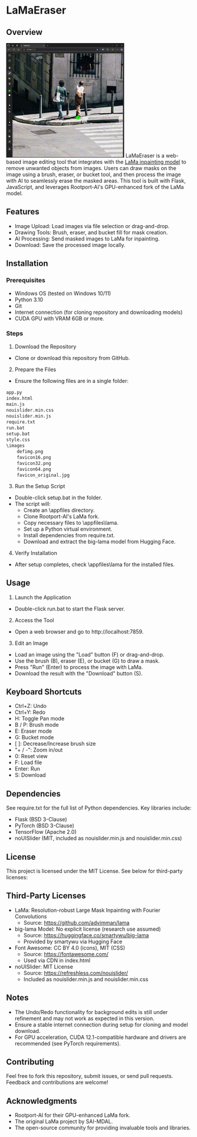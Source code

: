 # LaMaEraser

## Overview
![LaMaEraser Demo](https://raw.githubusercontent.com/Rootport-AI/LaMaEraser/main/demo.gif)
LaMaEraser is a web-based image editing tool that integrates with the [LaMa inpainting model](https://github.com/advimman/lama) to remove unwanted objects from images. Users can draw masks on the image using a brush, eraser, or bucket tool, and then process the image with AI to seamlessly erase the masked areas. This tool is built with Flask, JavaScript, and leverages Rootport-AI's GPU-enhanced fork of the LaMa model.

## Features
- Image Upload: Load images via file selection or drag-and-drop.  
- Drawing Tools: Brush, eraser, and bucket fill for mask creation.   
- AI Processing: Send masked images to LaMa for inpainting.
- Download: Save the processed image locally.

## Installation
### Prerequisites
- Windows OS (tested on Windows 10/11)
- Python 3.10
- Git
- Internet connection (for cloning repository and downloading models)
- CUDA GPU with VRAM 6GB or more.

### Steps
1. Download the Repository   
- Clone or download this repository from GitHub.  
2. Prepare the Files  
- Ensure the following files are in a single folder:  
```
app.py
index.html
main.js
nouislider.min.css
nouislider.min.js
require.txt
run.bat
setup.bat
style.css
\images
    defimg.png
    favicon16.png
    favicon32.png
    favicon64.png
    favicon_original.jpg
```
3. Run the Setup Script  
- Double-click setup.bat in the folder.  
- The script will:  
   - Create an \appfiles directory.  
   - Clone Rootport-AI's LaMa fork.
   - Copy necessary files to \appfiles\lama.
   - Set up a Python virtual environment.
   - Install dependencies from require.txt.
   - Download and extract the big-lama model from Hugging Face.
4. Verify Installation
- After setup completes, check \appfiles\lama for the installed files.  

## Usage
1. Launch the Application  
- Double-click run.bat to start the Flask server.
2. Access the Tool  
- Open a web browser and go to http://localhost:7859.  
3. Edit an Image  
- Load an image using the "Load" button (F) or drag-and-drop.  
- Use the brush (B), eraser (E), or bucket (G) to draw a mask.  
- Press "Run" (Enter) to process the image with LaMa.  
- Download the result with the "Download" button (S).  

## Keyboard Shortcuts  
- Ctrl+Z: Undo
- Ctrl+Y: Redo  
- H: Toggle Pan mode  
- B / P: Brush mode  
- E: Eraser mode  
- G: Bucket mode  
- [ ]: Decrease/Increase brush size  
- "+ / -": Zoom in/out  
- 0: Reset view  
- F: Load file  
- Enter: Run  
- S: Download  

## Dependencies
See require.txt for the full list of Python dependencies. Key libraries include:  
- Flask (BSD 3-Clause)  
- PyTorch (BSD 3-Clause)  
- TensorFlow (Apache 2.0)  
- noUISlider (MIT, included as nouislider.min.js and nouislider.min.css)  

## License  
This project is licensed under the MIT License. See below for third-party licenses:  

## Third-Party Licenses  
- LaMa: Resolution-robust Large Mask Inpainting with Fourier Convolutions  
    - Source: https://github.com/advimman/lama  
- big-lama Model: No explicit license (research use assumed)  
    - Source: https://huggingface.co/smartywu/big-lama  
    - Provided by smartywu via Hugging Face  
- Font Awesome: CC BY 4.0 (icons), MIT (CSS)  
    - Source: https://fontawesome.com/  
    - Used via CDN in index.html  
- noUISlider: MIT License  
    - Source: https://refreshless.com/nouislider/  
    - Included as nouislider.min.js and nouislider.min.css  

## Notes
- The Undo/Redo functionality for background edits is still under refinement and may not work as expected in this version.  
- Ensure a stable internet connection during setup for cloning and model download.  
- For GPU acceleration, CUDA 12.1-compatible hardware and drivers are recommended (see PyTorch requirements).  

## Contributing  
Feel free to fork this repository, submit issues, or send pull requests. Feedback and contributions are welcome!  

## Acknowledgments  
- Rootport-AI for their GPU-enhanced LaMa fork.  
- The original LaMa project by SAI-MDAL.  
- The open-source community for providing invaluable tools and libraries.  
